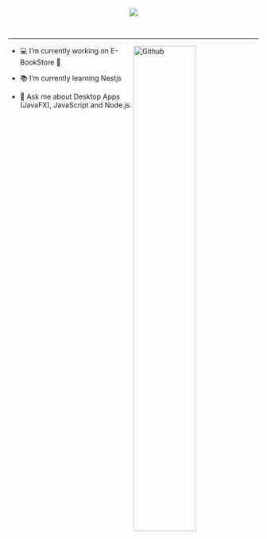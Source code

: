 <div align="center"><img src="https://readme-typing-svg.herokuapp.com?font=Fira+Code&pause=1000&color=F70E28&width=435&lines=Salam+3lekom+%F0%9F%91%8B;I'm+Omar+Alktan;Feel+free+to+look+around+%F0%9F%91%80;Reach+out+if+you+need+help!+%F0%9F%92%AC"></div>

<br> 
 
<p align="center"> <a href="https://github.com/OmarAlkttan/" align="center" ><img align="center"  alt="" src="https://visitor-badge.laobi.icu/badge?page_id=OmarAlkttan.OmarAlkttan"></a></p>

---
<!-- Statistics -->
<a href="https://www.abdelrahmanbayoumi.ml/"><img align="right" width="50%" alt="Github" src="https://github-readme-stats.vercel.app/api?username=OmarAlkttan&theme=algolia&show_icons=true&count_private=true&bg_color=1e2b3c&border_color=B2E0FF&icon_color=95ccff&border_radius=20&include_all_commits=true" /></a>

- 💻 I’m currently working on  E-BookStore 📖

- 📚 I’m currently learning Nestjs

- 💬 Ask me about Desktop Apps (JavaFX), JavaScript and Node.js.

